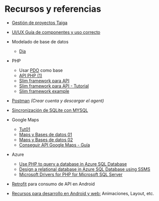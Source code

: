 # Recursos y referencias

- [Gestión de proyectos Taiga](https://www.taiga.io/)

- [UI/UX Guía de componentes y uso correcto](https://drive.google.com/drive/folders/1SorulSjjt3Unn0g7rVZVaNJtE4456jpx?usp=sharing)

- Modelado de base de datos
  - [Dia](http://dia-installer.de/download/index.html.en)

- PHP 
  - Usar [PDO](https://www.phptutorial.net/php-pdo/) como base
  - [API PHP (1) ](https://www.webslesson.info/2018/05/how-to-make-simple-crud-rest-api-in-php-with-mysql.html)
  - [Slim framework para API ](https://www.slimframework.com/) 
  - [Slim framework para API - Tutorial ](http://www.extradrm.com/?p=2624) 
  - [Slim framework example](https://github.com/ccoenraets/wine-cellar-php)

- [Postman](https://www.postman.com/)
*(Crear cuenta y descargar el agent)*

- [Sincronización de SQLite con MYSQL](https://www.youtube.com/watch?v=spxXqa_rp44&list=PLshdtb5UWjSr1_Iv24CxErTF8N7UBaIP1)

- Google Maps 
  - [Tut01](https://www.youtube.com/watch?v=KUgSEONnLdc)
  - [Maps y Bases de datos 01](http://wptrafficanalyzer.in/blog/storing-and-retrieving-locations-in-sqlite-from-google-maps-android-api-v2/)
  - [Maps y Bases de datos 02](http://www.androidtrainee.com/storing-and-retrieving-locations-in-sqlite-from-google-maps-android-api-v2/)
  - [Conseguir API Google Maps - Guía](https://developers.google.com/maps/documentation/android-sdk/start?hl=es-419)

- Azure
  - [Use PHP to query a database in Azure SQL Database](https://learn.microsoft.com/en-us/azure/azure-sql/database/connect-query-php?view=)
  - [Design a relational database in Azure SQL Database using SSMS](https://learn.microsoft.com/en-us/azure/azure-sql/database/design-first-database-tutorial?view=azuresql)
  - [Microsoft Drivers for PHP for Microsoft SQL Server](https://github.com/Microsoft/msphpsql/)

- [Retrofit](https://www.youtube.com/watch?v=eGvfY_rHJGo&list=PLk7v1Z2rk4hhGfJw-IQCm6kjywmuJX4Rh&index=4) para consumo de API en Android

- [Recursos para desarrollo en Android y web:](https://axelandrade21.github.io/web/consoletoolbox/#moviles) Animaciones, Layout, etc.
